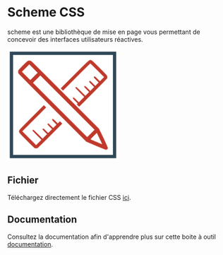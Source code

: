 # Scheme CSS

scheme est une bibliothèque de mise en page vous permettant de concevoir des interfaces utilisateurs réactives.	

<img src="scheme-logo-2.svg" width="50%" alt="Scheme CSS Logo">

## Fichier
Téléchargez directement le fichier CSS  [ici](https://gitlab.com/scheme1/scheme-css/-/raw/main/dist/css/scheme.min.css?inline=false).

## Documentation		
Consultez la documentation afin d'apprendre plus sur cette boite à outil [documentation](https://scheme1.gitlab.io/scheme-docs/).
